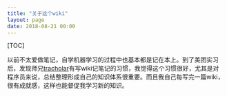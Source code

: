 ```yaml
---
title: "关于这个wiki"
layout: page
date: 2018-08-21 00:00
---
```


[TOC]

以前不太爱做笔记，自学机器学习的过程中也基本都是记在本上。到了美团实习后，发现师兄[tracholar](https://tracholar.github.io/wiki/)有写wiki记笔记的习惯，我觉得这个习惯很好，尤其是对程序员来说，总结整理形成自己的知识体系很重要。而且我自己每写完一篇wiki，很有成就感，这样也能督促我学习新的知识。
